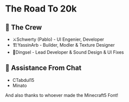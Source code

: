 # The Road To 20k

## 👥 The Crew

-   ⚔️Schwerty (Pablo) - UI Engenier, Developer
-   🏗️YassinArb - Builder, Modler & Texture Designer
-   🐺Dingsel - Lead Developer & Sound Design & UI Fixes

## 💬 Assistance From Chat

-   CTabdul15
-   Minato

And also thanks to whoever made the Minecraft5 Font!